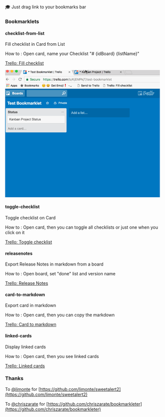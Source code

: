 🎓 Just drag link to your bookmarks bar


### Bookmarklets

#### checklist-from-list
Fill checklist in Card from List

How to : Open card, name your Checklist "# {idBoard} {listName}"

[Trello: Fill checklist](javascript:(function(U,C,A,Y,A_,__){__=A.getElementById(U),__&&__.parentNode.removeChild(__),__=A.createElement("script"),__.type="text/javascript",__.async=1,__.id=U,__.src="https://ucaya.github.io/trello-bookmarklets/"+U+"/index.js",A.getElementsByTagName("head")[0].appendChild(__)})("checklist-from-list",window,document,getSelection?getSelection().toString():document.title);)

![trello-bookmarklets-checklist-from-list-101.gif](assets/trello-bookmarklets-checklist-from-list-101.gif)


#### toggle-checklist
Toggle checklist on Card

How to : Open card, then you can toggle all checklists or just one when you click on it

[Trello: Toggle checklist](javascript:(function(U,C,A,Y,A_,__){__=A.getElementById(U),__&&__.parentNode.removeChild(__),__=A.createElement("script"),__.type="text/javascript",__.async=1,__.id=U,__.src="https://ucaya.github.io/trello-bookmarklets/"+U+"/index.js",A.getElementsByTagName("head")[0].appendChild(__)})("toggle-checklist",window,document,getSelection?getSelection().toString():document.title);)


#### releasenotes
Export Release Notes in markdown from a board

How to : Open board, set "done" list and version name

[Trello: Release Notes](javascript:(function(U,C,A,Y,A_,__){__=A.getElementById(U),__&&__.parentNode.removeChild(__),__=A.createElement("script"),__.type="text/javascript",__.async=1,__.id=U,__.src="https://ucaya.github.io/trello-bookmarklets/"+U+"/index.js",A.getElementsByTagName("head")[0].appendChild(__)})("releasenotes",window,document,getSelection?getSelection().toString():document.title);)


#### card-to-markdown
Export card in markdown

How to : Open card, then you can copy the markdown

[Trello: Card to markdown](javascript:(function(U,C,A,Y,A_,__){__=A.getElementById(U),__&&__.parentNode.removeChild(__),__=A.createElement("script"),__.type="text/javascript",__.async=1,__.id=U,__.src="https://ucaya.github.io/trello-bookmarklets/"+U+"/index.js",A.getElementsByTagName("head")[0].appendChild(__)})("card-to-markdown",window,document,getSelection?getSelection().toString():document.title);)


#### linked-cards
Display linked cards

How to : Open card, then you see linked cards

[Trello: Linked cards](javascript:(function(U,C,A,Y,A_,__){__=A.getElementById(U),__&&__.parentNode.removeChild(__),__=A.createElement("script"),__.type="text/javascript",__.async=1,__.id=U,__.src="https://ucaya.github.io/trello-bookmarklets/"+U+"/index.js",A.getElementsByTagName("head")[0].appendChild(__)})("linked-cards",window,document,getSelection?getSelection().toString():document.title);)


### Thanks

To [@limonte](https://github.com/limonte) for [https://github.com/limonte/sweetalert2](https://github.com/limonte/sweetalert2)

To [@chriszarate](https://github.com/chriszarate) for [https://github.com/chriszarate/bookmarkleter](https://github.com/chriszarate/bookmarkleter)
